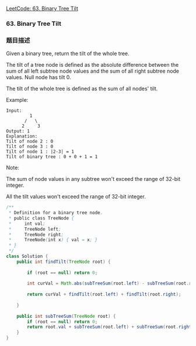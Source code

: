 [LeetCode: 63. Binary Tree Tilt](https://leetcode.com/problems/binary-tree-tilt/description/)

### 63. Binary Tree Tilt

### 题目描述
Given a binary tree, return the tilt of the whole tree.

The tilt of a tree node is defined as the absolute difference between the sum of all left subtree node values and the sum of all right subtree node values. Null node has tilt 0.

The tilt of the whole tree is defined as the sum of all nodes' tilt.

Example:
```
Input: 
         1
       /   \
      2     3
Output: 1
Explanation: 
Tilt of node 2 : 0
Tilt of node 3 : 0
Tilt of node 1 : |2-3| = 1
Tilt of binary tree : 0 + 0 + 1 = 1
```
Note:

The sum of node values in any subtree won't exceed the range of 32-bit integer.

All the tilt values won't exceed the range of 32-bit integer.

```java
/**
 * Definition for a binary tree node.
 * public class TreeNode {
 *     int val;
 *     TreeNode left;
 *     TreeNode right;
 *     TreeNode(int x) { val = x; }
 * }
 */
class Solution {
    public int findTilt(TreeNode root) {
        
        if (root == null) return 0;
        
        int curVal = Math.abs(subTreeSum(root.left) - subTreeSum(root.right));
        
        return curVal + findTilt(root.left) + findTilt(root.right);
        
    }
    
    public int subTreeSum(TreeNode root) {
        if (root == null) return 0;
        return root.val + subTreeSum(root.left) + subTreeSum(root.right);
    }
}
```